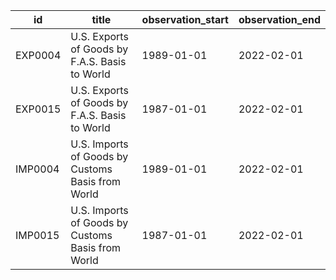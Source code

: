| id      | title                                             | observation_start   | observation_end   |
|---------|---------------------------------------------------|---------------------|-------------------|
| EXP0004 | U.S. Exports of Goods by F.A.S. Basis to World    | 1989-01-01          | 2022-02-01        |
| EXP0015 | U.S. Exports of Goods by F.A.S. Basis to World    | 1987-01-01          | 2022-02-01        |
| IMP0004 | U.S. Imports of Goods by Customs Basis from World | 1989-01-01          | 2022-02-01        |
| IMP0015 | U.S. Imports of Goods by Customs Basis from World | 1987-01-01          | 2022-02-01        |